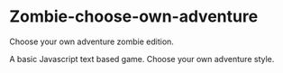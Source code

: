 # Zombie-choose-own-adventure
Choose your own adventure zombie edition.

A basic Javascript text based game. 
Choose your own adventure style.
